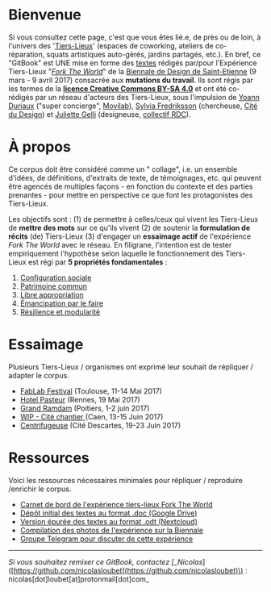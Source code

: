 # Bienvenue

Si vous consultez cette page, c'est que vous êtes lié.e, de près ou de loin, à l'univers des '[Tiers-Lieux](http://movilab.org/index.php?title=Définition_des_Tiers_Lieux)' \(espaces de coworking, ateliers de co-réparation,  squats artistiques auto-gérés, jardins partagés, etc.\). En bref, ce "GitBook" est UNE mise en forme des [textes](https://docs.google.com/document/u/1/d/11zSChvogyU0hkYCUwIkYdCknmw7_u45503250YfT71U/edit?ts=58861959) rédigés par/pour l'Expérience Tiers-Lieux "[_Fork The World_](https://archive.is/gkBhw)" de la [Biennale de Design de Saint-Etienne](http://www.biennale-design.com/saint-etienne/2017/fr/home/) \(9 mars - 9 avril 2017\) consacrée aux **mutations du travail**. Ils sont régis par les termes de la [**licence Creative Commons BY-SA 4.0**](https://creativecommons.org/licenses/by-sa/4.0/) et ont été co-rédigés par un réseau d'acteurs des Tiers-Lieux, sous l'impulsion de [Yoann Duriaux](http://www.yoann-duriaux.fr/) \("super concierge", [Movilab](http://movilab.org)\),  [Sylvia Fredriksson](https://www.sylviafredriksson.net/) \(chercheuse, [Cité du Design](http://www.citedudesign.com/fr/la-recherche/)\) et [Juliette Gelli](http://juliettegelli.fr/Juliette-Gelli) \(designeuse, [collectif RDC](https://vimeo.com/200720088)\).

# À propos

Ce corpus doit être considéré comme un " collage", i.e.  un ensemble d'idées,  de définitions, d'extraits de texte, de témoignages, etc. qui peuvent être agencés de multiples façons - en fonction du contexte et des parties prenantes - pour mettre en perspective ce que font les protagonistes des Tiers-Lieux.

Les objectifs sont : \(1\) de permettre à celles/ceux qui vivent les Tiers-Lieux de **mettre des mots** sur ce qu'ils vivent \(2\) de soutenir la **formulation de récits** \(de\) Tiers-Lieux \(3\) d'engager un **essaimage actif** de l'expérience _Fork The World_ avec le réseau. En filigrane, l'intention est de tester empiriquement l'hypothèse selon laquelle le fonctionnement des Tiers-Lieux est régi par **5 propriétés fondamentales** :

1. [Configuration sociale](https://nicolasloubet.gitbooks.io/fork-the-world/content/chapter4/configuration-sociale.html)
2. [Patrimoine commun](https://nicolasloubet.gitbooks.io/fork-the-world/content/chapter4/patrimoine-commun.html)
3. [Libre appropriation](https://nicolasloubet.gitbooks.io/fork-the-world/content/chapter4/libre-appropriation.html)
4. [Émancipation par le faire](https://nicolasloubet.gitbooks.io/fork-the-world/content/chapter4/emancipation-par-le-faire.html)
5. [Résilience et modularité](https://nicolasloubet.gitbooks.io/fork-the-world/content/chapter4/resilience-et-modularite.html)

# Essaimage

Plusieurs Tiers-Lieux / organismes ont exprimé leur souhait de répliquer / adapter le corpus.

* [FabLab Festival](https://www.gitbook.com/book/nicolasloubet/fork-the-world/edit#) \(Toulouse, 11-14 Mai 2017\)
* [Hotel Pasteur](https://www.gitbook.com/book/nicolasloubet/fork-the-world/edit#) \(Rennes, 19 Mai 2017\)
* [Grand Ramdam](http://grandramdam.net) \(Poitiers, 1-2 juin 2017\)
* [WIP - Cité chantier ](http://le-wip.com)\(Caen, 13-15 Juin 2017\)
* [Centrifugeuse](https://www.gitbook.com/book/nicolasloubet/fork-the-world/edit#) \(Cité Descartes, 19-23 Juin 2017\)

# Ressources

Voici les ressources nécessaires minimales pour répliquer / reproduire /enrichir le corpus.

* [Carnet de bord de l'expérience tiers-lieux Fork The World](http://frama.link/BiennaleDesign17-ForkTheWorld)
* [Dépôt initial des textes au format .doc \(Google Drive\)](https://frama.link/BiennaleDesign17-ForkTheWorld-Expo)
* [Version épurée des textes au format .odt \(Nextcloud\)](https://frama.link/BiennaleDesign17-ForkTheWorld-Archive)
* [Compilation des photos de l'expérience sur la Biennale](https://www.sharypic.com/yii1053jns2jfnd6/all)
* [Groupe Telegram pour discuter de cette expérience](https://telegram.me/forktheworld)

---

_Si vous souhaitez remixer ce GitBook, contactez \[\_Nicolas_\]\([https://github.com/nicolasloubet](https://github.com/nicolasloubet)\) : nicolas\[dot\]loubet\[at\]protonmail\[dot\]com\_

